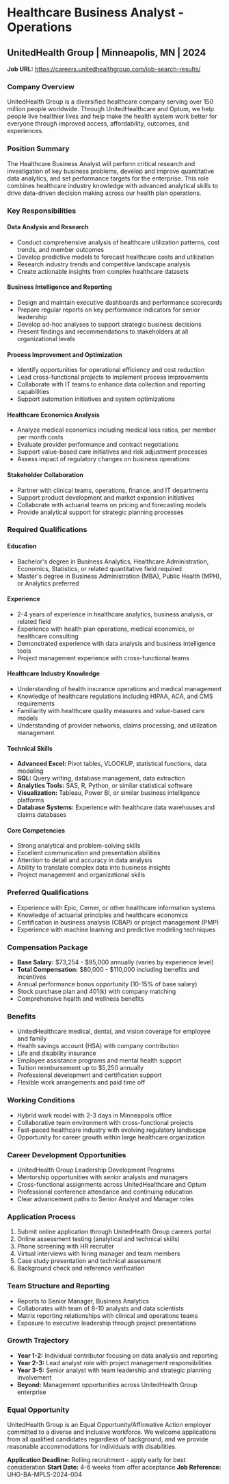 # Healthcare Business Analyst - Operations
## UnitedHealth Group | Minneapolis, MN | 2024

**Job URL:** https://careers.unitedhealthgroup.com/job-search-results/

### Company Overview
UnitedHealth Group is a diversified healthcare company serving over 150 million people worldwide. Through UnitedHealthcare and Optum, we help people live healthier lives and help make the health system work better for everyone through improved access, affordability, outcomes, and experiences.

### Position Summary
The Healthcare Business Analyst will perform critical research and investigation of key business problems, develop and improve quantitative data analytics, and set performance targets for the enterprise. This role combines healthcare industry knowledge with advanced analytical skills to drive data-driven decision making across our health plan operations.

### Key Responsibilities

#### Data Analysis and Research
- Conduct comprehensive analysis of healthcare utilization patterns, cost trends, and member outcomes
- Develop predictive models to forecast healthcare costs and utilization
- Research industry trends and competitive landscape analysis
- Create actionable insights from complex healthcare datasets

#### Business Intelligence and Reporting
- Design and maintain executive dashboards and performance scorecards
- Prepare regular reports on key performance indicators for senior leadership
- Develop ad-hoc analyses to support strategic business decisions
- Present findings and recommendations to stakeholders at all organizational levels

#### Process Improvement and Optimization
- Identify opportunities for operational efficiency and cost reduction
- Lead cross-functional projects to implement process improvements
- Collaborate with IT teams to enhance data collection and reporting capabilities
- Support automation initiatives and system optimizations

#### Healthcare Economics Analysis
- Analyze medical economics including medical loss ratios, per member per month costs
- Evaluate provider performance and contract negotiations
- Support value-based care initiatives and risk adjustment processes
- Assess impact of regulatory changes on business operations

#### Stakeholder Collaboration
- Partner with clinical teams, operations, finance, and IT departments
- Support product development and market expansion initiatives
- Collaborate with actuarial teams on pricing and forecasting models
- Provide analytical support for strategic planning processes

### Required Qualifications

#### Education
- Bachelor's degree in Business Analytics, Healthcare Administration, Economics, Statistics, or related quantitative field required
- Master's degree in Business Administration (MBA), Public Health (MPH), or Analytics preferred

#### Experience
- 2-4 years of experience in healthcare analytics, business analysis, or related field
- Experience with health plan operations, medical economics, or healthcare consulting
- Demonstrated experience with data analysis and business intelligence tools
- Project management experience with cross-functional teams

#### Healthcare Industry Knowledge
- Understanding of health insurance operations and medical management
- Knowledge of healthcare regulations including HIPAA, ACA, and CMS requirements
- Familiarity with healthcare quality measures and value-based care models
- Understanding of provider networks, claims processing, and utilization management

#### Technical Skills
- **Advanced Excel:** Pivot tables, VLOOKUP, statistical functions, data modeling
- **SQL:** Query writing, database management, data extraction
- **Analytics Tools:** SAS, R, Python, or similar statistical software
- **Visualization:** Tableau, Power BI, or similar business intelligence platforms
- **Database Systems:** Experience with healthcare data warehouses and claims databases

#### Core Competencies
- Strong analytical and problem-solving skills
- Excellent communication and presentation abilities
- Attention to detail and accuracy in data analysis
- Ability to translate complex data into business insights
- Project management and organizational skills

### Preferred Qualifications
- Experience with Epic, Cerner, or other healthcare information systems
- Knowledge of actuarial principles and healthcare economics
- Certification in business analysis (CBAP) or project management (PMP)
- Experience with machine learning and predictive modeling techniques

### Compensation Package
- **Base Salary:** $73,254 - $95,000 annually (varies by experience level)
- **Total Compensation:** $80,000 - $110,000 including benefits and incentives
- Annual performance bonus opportunity (10-15% of base salary)
- Stock purchase plan and 401(k) with company matching
- Comprehensive health and wellness benefits

### Benefits
- UnitedHealthcare medical, dental, and vision coverage for employee and family
- Health savings account (HSA) with company contribution
- Life and disability insurance
- Employee assistance programs and mental health support
- Tuition reimbursement up to $5,250 annually
- Professional development and certification support
- Flexible work arrangements and paid time off

### Working Conditions
- Hybrid work model with 2-3 days in Minneapolis office
- Collaborative team environment with cross-functional projects
- Fast-paced healthcare industry with evolving regulatory landscape
- Opportunity for career growth within large healthcare organization

### Career Development Opportunities
- UnitedHealth Group Leadership Development Programs
- Mentorship opportunities with senior analysts and managers
- Cross-functional assignments across UnitedHealthcare and Optum
- Professional conference attendance and continuing education
- Clear advancement paths to Senior Analyst and Manager roles

### Application Process
1. Submit online application through UnitedHealth Group careers portal
2. Online assessment testing (analytical and technical skills)
3. Phone screening with HR recruiter
4. Virtual interviews with hiring manager and team members
5. Case study presentation and technical assessment
6. Background check and reference verification

### Team Structure and Reporting
- Reports to Senior Manager, Business Analytics
- Collaborates with team of 8-10 analysts and data scientists
- Matrix reporting relationships with clinical and operations teams
- Exposure to executive leadership through project presentations

### Growth Trajectory
- **Year 1-2:** Individual contributor focusing on data analysis and reporting
- **Year 2-3:** Lead analyst role with project management responsibilities
- **Year 3-5:** Senior analyst with team leadership and strategic planning involvement
- **Beyond:** Management opportunities across UnitedHealth Group enterprise

### Equal Opportunity
UnitedHealth Group is an Equal Opportunity/Affirmative Action employer committed to a diverse and inclusive workforce. We welcome applications from all qualified candidates regardless of background, and we provide reasonable accommodations for individuals with disabilities.

**Application Deadline:** Rolling recruitment - apply early for best consideration
**Start Date:** 4-6 weeks from offer acceptance
**Job Reference:** UHG-BA-MPLS-2024-004